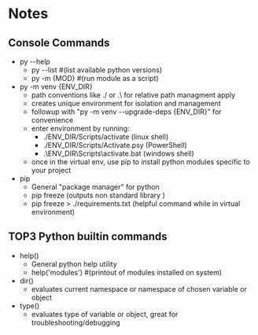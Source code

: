 # Notes

## Console Commands
- py --help
  - py --list #(list available python versions)
  - py -m {MOD} #(run module as a script)
- py -m venv {ENV_DIR}
  - path conventions like ./ or .\ for relative path managment apply
  - creates unique environment for isolation and management
  - followup with "py -m venv --upgrade-deps {ENV_DIR}" for convenience
  - enter environment by running:
    -  ./ENV_DIR/Scripts/activate (linux shell)
    -  ./ENV_DIR/Scripts/Activate.psy (PowerShell)
    -  .\ENV_DIR\Scripts\activate.bat (windows shell)
  - once in the virtual env, use pip to install python modules specific to your project
- pip
  - General "package manager" for python
  - pip freeze (outputs non standard library )
  - pip freeze > ./requirements.txt (helpful command while in virtual environment)

## TOP3 Python builtin commands
- help()
  - General python help utility
  - help('modules') #(printout of modules installed on system) 
- dir()
  - evaluates current namespace or namespace of chosen variable or object
- type()
  - evaluates type of variable or object, great for troubleshooting/debugging